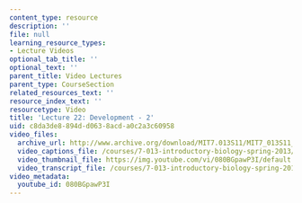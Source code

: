 ```yaml
---
content_type: resource
description: ''
file: null
learning_resource_types:
- Lecture Videos
optional_tab_title: ''
optional_text: ''
parent_title: Video Lectures
parent_type: CourseSection
related_resources_text: ''
resource_index_text: ''
resourcetype: Video
title: 'Lecture 22: Development - 2'
uid: c8da3de8-894d-d063-8acd-a0c2a3c60958
video_files:
  archive_url: http://www.archive.org/download/MIT7.013S11/MIT7_013S11_lec22_300k.mp4
  video_captions_file: /courses/7-013-introductory-biology-spring-2013/050f82fe5a615cb48fbe1992b23aa28c_080BGpawP3I.vtt
  video_thumbnail_file: https://img.youtube.com/vi/080BGpawP3I/default.jpg
  video_transcript_file: /courses/7-013-introductory-biology-spring-2013/bf62bd8dec96d4de587a1044addcd4e6_080BGpawP3I.pdf
video_metadata:
  youtube_id: 080BGpawP3I
---
```

